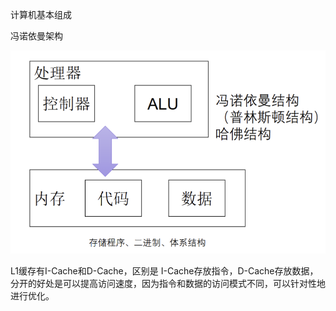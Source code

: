 

计算机基本组成

冯诺依曼架构

![alt text](image.png)

L1缓存有I-Cache和D-Cache，区别是
I-Cache存放指令，D-Cache存放数据，分开的好处是可以提高访问速度，因为指令和数据的访问模式不同，可以针对性地进行优化。




























